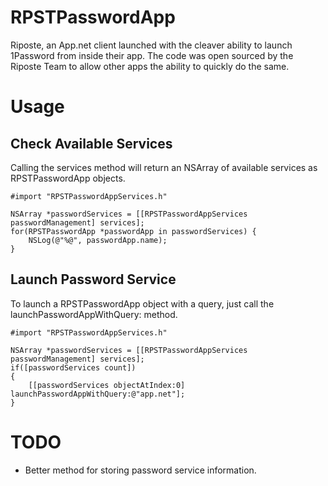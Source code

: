 RPSTPasswordApp
========
Riposte, an App.net client launched with the cleaver ability to launch 1Password from inside their app.
The code was open sourced by the Riposte Team to allow other apps the ability to quickly do the same.

Usage
========
Check Available Services
--------
Calling the services method will return an NSArray of available services as RPSTPasswordApp objects. 

    #import "RPSTPasswordAppServices.h"
    
    NSArray *passwordServices = [[RPSTPasswordAppServices passwordManagement] services];
    for(RPSTPasswordApp *passwordApp in passwordServices) {
        NSLog(@"%@", passwordApp.name);
    }

Launch Password Service
--------
To launch a RPSTPasswordApp object with a query, just call the launchPasswordAppWithQuery: method.

    #import "RPSTPasswordAppServices.h"
    
    NSArray *passwordServices = [[RPSTPasswordAppServices passwordManagement] services];
    if([passwordServices count])
    {
        [[passwordServices objectAtIndex:0] launchPasswordAppWithQuery:@"app.net"];
    }
    
TODO
========
- Better method for storing password service information.
    
    
    
